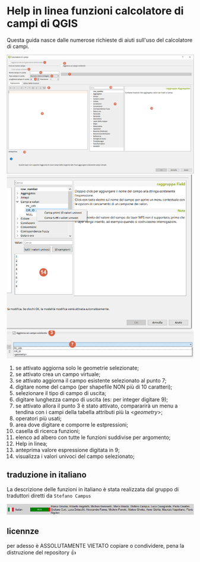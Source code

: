 # Help in linea funzioni calcolatore di campi di QGIS

Questa guida nasce dalle numerose richieste di aiuti sull'uso del calcolatore di campi.

<img src="/img/calcolatore_campi.png">

<img src="/img/calcolatore_campi2.png" width = 500>

<img src="/img/calcolatore_campi3.png">

1. se attivato aggiorna solo le geometrie selezionate;
2. se attivato crea un campo virtuale;
3. se attivato aggiorna il campo esistente selezionato al punto 7;
4. digitare nome del campo (per shapefile NON più di 10 caratteri);
5. selezionare il tipo di campo di uscita;
6. digitare lunghezza campo di uscita (es: per integer digitare 9);
7. se attivato allora il punto 3 è stato attivato, compararirà un menu a tendina con i campi della tabella attributi più la <*geometry*>;
8. operatori più usati;
9. area dove digitare e comporre le estpressioni;
10. casella di ricerca funzioni;
11. elenco ad albero con tutte le funzioni suddivise per argomento;
12. Help in linea;
13. anteprima valore espressione digitata in 9;
14. visualizza i valori univoci del campo selezionato;


## traduzione in italiano

La descrizione delle funzioni in italiano è stata realizzata dal gruppo di traduttori diretti da `Stefano Campus`

<img src="/img/traduttori.png">


## licennze

per adesso è ASSOLUTAMENTE VIETATO copiare o condividere, pena la distruzione del repository :+1:
